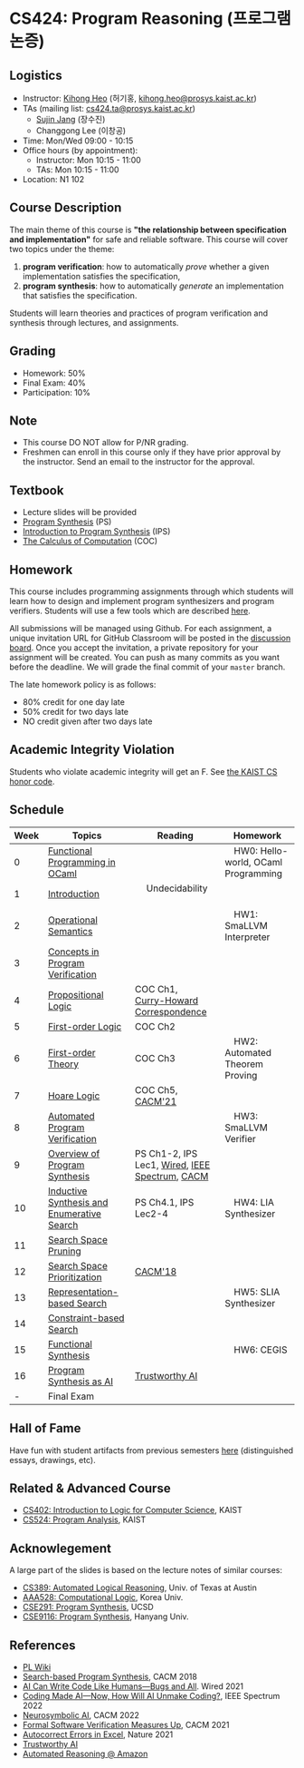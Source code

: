 # CS424: Program Reasoning (프로그램 논증)

## Logistics
- Instructor: [Kihong Heo](https://kihongheo.kaist.ac.kr) (허기홍, kihong.heo@prosys.kaist.ac.kr)
- TAs (mailing list: cs424.ta@prosys.kaist.ac.kr)
  - [Sujin Jang](https://sujin0529.github.io) (장수진)
  - Changgong Lee (이창공)
- Time: Mon/Wed 09:00 - 10:15
- Office hours (by appointment):
  - Instructor: Mon 10:15 - 11:00
  - TAs: Mon 10:15 - 11:00
- Location: N1 102

## Course Description
The main theme of this course is __"the relationship between specification and implementation"__ for safe and reliable software.
This course will cover two topics under the theme:
1. **program verification**: how to automatically _prove_ whether a given implementation satisfies the specification,
2. **program synthesis**: how to automatically _generate_ an implementation that satisfies the specification.

Students will learn theories and practices of program verification and synthesis through lectures, and assignments.

## Grading
- Homework: 50%
- Final Exam: 40%
- Participation: 10%

## Note
- This course DO NOT allow for P/NR grading.
- Freshmen can enroll in this course only if they have prior approval by the instructor. Send an email to the instructor for the approval.

## Textbook
- Lecture slides will be provided
- [Program Synthesis](https://www.microsoft.com/en-us/research/wp-content/uploads/2017/10/program_synthesis_now.pdf) (PS)
- [Introduction to Program Synthesis](https://people.csail.mit.edu/asolar/SynthesisCourse/index.htm) (IPS)
- [The Calculus of Computation](https://www.amazon.com/Calculus-Computation-Procedures-Applications-Verification/dp/3540741127) (COC)

## Homework
This course includes programming assignments through which students will learn how to design
and implement program synthesizers and program verifiers.
Students will use a few tools which are described [here](TOOL.md).

All submissions will be managed using Github.
For each assignment, a unique invitation URL for GitHub Classroom will be posted in the [discussion board](../../discussion).
Once you accept the invitation, a private repository for your assignment will be created.
You can push as many commits as you want before the deadline. We will grade the final commit of your `master` branch.

The late homework policy is as follows:
- 80% credit for one day late
- 50% credit for two days late
- NO credit given after two days late

## Academic Integrity Violation
Students who violate academic integrity will get an F.
See [the KAIST CS honor code](https://docs.google.com/forms/d/e/1FAIpQLSdSn63tEvq6R0G6n3Cz7jKX16RWvDy2giBKm8EVJtQHUBJoDA/viewform).

## Schedule
|Week|Topics|Reading|Homework|
|-|------|-------|--------|
|0|[Functional Programming in OCaml](slides/lecture0.pdf)||<img src="icons/github-classroom.png" width="16" />HW0: Hello-world, OCaml Programming|
|1|[Introduction](slides/lecture1.pdf)|<img src="icons/youtube.png" width="16" /> Undecidability [<img src="icons/kor.png" width="16" />](https://youtu.be/oippSXvxUlw) [<img src="icons/eng.png" width="16" />](https://www.youtube.com/watch?v=HeQX2HjkcNo&t=2)|||
|2|[Operational Semantics](slides/lecture2.pdf)||<img src="icons/github-classroom.png" width="16" />HW1: SmaLLVM Interpreter|
|3|[Concepts in Program Verification](slides/lecture3.pdf)|||
|4|[Propositional Logic](slides/lecture4.pdf)|COC Ch1, <img src="icons/youtube.png" width="16" /> [Curry-Howard Correspondence](https://cs3110.github.io/textbook/chapters/adv/curry-howard.html)|
|5|[First-order Logic](slides/lecture5.pdf)|COC Ch2|
|6|[First-order Theory](slides/lecture6.pdf)|COC Ch3|<img src="icons/github-classroom.png" width="16" />HW2: Automated Theorem Proving|
|7|[Hoare Logic](slides/lecture7.pdf)|COC Ch5, [CACM'21](https://cacm.acm.org/magazines/2021/7/253452-formal-software-verification-measures-up/fulltext)||
|8|[Automated Program Verification](slides/lecture8.pdf)||<img src="icons/github-classroom.png" width="16" />HW3: SmaLLVM Verifier|
|9|[Overview of Program Synthesis](slides/lecture9.pdf)|PS Ch1-2, IPS Lec1, [Wired](https://www.wired.com/story/ai-write-code-like-humans-bugs/), [IEEE Spectrum](https://spectrum.ieee.org/ai-code-generation-language-models), [CACM](https://cacm.acm.org/magazines/2022/10/264844-neurosymbolic-ai/fulltext)||
|10|[Inductive Synthesis and Enumerative Search](slides/lecture10.pdf)|PS Ch4.1, IPS Lec2-4|<img src="icons/github-classroom.png" width="16" />HW4: LIA Synthesizer|
|11|[Search Space Pruning](slides/lecture11.pdf)|||
|12|[Search Space Prioritization](slides/lecture12.pdf)|[CACM'18](https://cacm.acm.org/magazines/2018/12/232879-search-based-program-synthesis/fulltext)||
|13|[Representation-based Search](slides/lecture13.pdf)||<img src="icons/github-classroom.png" width="16" />HW5: SLIA Synthesizer|
|14|[Constraint-based Search](slides/lecture14.pdf)|||
|15|[Functional Synthesis](slides/lecture15.pdf)||<img src="icons/github-classroom.png" width="16" />HW6: CEGIS|
|16|[Program Synthesis as AI](slides/lecture16.pdf)|[Trustworthy AI](https://prosys.kaist.ac.kr/trustworthy/)||
|-|Final Exam|||
## Hall of Fame
Have fun with student artifacts from previous semesters [here](hof.md) (distinguished essays, drawings, etc).

## Related & Advanced Course
- [CS402: Introduction to Logic for Computer Science](https://github.com/hongseok-yang/logic23), KAIST
- [CS524: Program Analysis](https://github.com/prosyslab-classroom/cs524-program-analysis), KAIST

## Acknowlegement
A large part of the slides is based on the lecture notes of similar courses:
- [CS389: Automated Logical Reasoning](https://www.cs.utexas.edu/~isil/cs389L/), Univ. of Texas at Austin
- [AAA528: Computational Logic](http://prl.korea.ac.kr/~pronto/home/courses/aaa528/2018/), Korea Univ.
- [CSE291: Program Synthesis](https://github.com/nadia-polikarpova/cse291-program-synthesis), UCSD
- [CSE9116: Program Synthesis](http://psl.hanyang.ac.kr/courses/cse9116_2022s/), Hanyang Univ.

## References
- [PL Wiki](https://github.com/prosyslab/pl-wiki/wiki)
- [Search-based Program Synthesis](https://cacm.acm.org/magazines/2018/12/232879-search-based-program-synthesis/fulltext), CACM 2018
- [AI Can Write Code Like Humans—Bugs and All](https://www.wired.com/story/ai-write-code-like-humans-bugs/). Wired 2021
- [Coding Made AI—Now, How Will AI Unmake Coding?](https://spectrum.ieee.org/ai-code-generation-language-models), IEEE Spectrum 2022
- [Neurosymbolic AI](https://cacm.acm.org/magazines/2022/10/264844-neurosymbolic-ai/fulltext), CACM 2022
- [Formal Software Verification Measures Up](https://dl.acm.org/doi/10.1145/3464933), CACM 2021
- [Autocorrect Errors in Excel](https://www.nature.com/articles/d41586-021-02211-4), Nature 2021
- [Trustworthy AI](https://prosys.kaist.ac.kr/trustworthy/)
- [Automated Reasoning @ Amazon](https://www.amazon.science/blog/?q=&f0=0000017d-6ba3-ddaa-a97d-efa3e2ed0000&s=0&expandedFilters=Research%2520area%2CTag%2CConference%2CAuthor%2CDate%2C)
